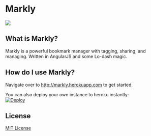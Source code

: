 Markly
======

<img src="http://i.imgur.com/DPUcdts.png"></img><br>
## What is Markly?
Markly is a powerful bookmark manager with tagging, sharing, and managing. Written in AngularJS and some Lo-dash magic.

## How do I use Markly?
Navigate over to http://markly.herokuapp.com to get started.

You can also deploy your own instance to heroku instantly:<br>
[![Deploy](https://www.herokucdn.com/deploy/button.png)](https://heroku.com/deploy?template=https://github.com/xasos/Markly)

## License
[MIT License](LICENSE)
